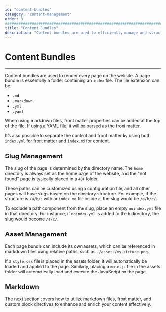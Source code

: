 ```yaml
---
id: "content-bundles"
category: "content-management"
order: 3
################################################################################
title: "Content Bundles"
description: "Content bundles are used to efficiently manage and structure content"
---
```


# Content Bundles
---

Content bundles are used to render every page on the website. A page bundle is essentially a folder containing an `index` file. The file extension can be:

- `.md`
- `.markdown`
- `.yml`
- `.yaml`

When using markdown files, front matter properties can be added at the top of the file. If using a YAML file, it will be parsed as the front matter.

It’s also possible to separate the content and front matter by using both `index.yml` for front matter and `index.md` for content.

## Slug Management

The slug of the page is determined by the directory name. The `home` directory is always set as the home page of the website, and the "not found" page is typically placed in a `404` folder.

These paths can be customized using a configuration file, and all other pages will have slugs based on the directory structure. For example, if the structure is `/a/b/c` with an`index.md` file inside `c`, the slug would be `/a/b/c/`.

To exclude a path component from the slug, place an empty `noindex.yml` file in that directory. For instance, if `noindex.yml` is added to the `b` directory, the slug would become `/a/c/`.

## Asset Management

Each page bundle can include its own assets, which can be referenced in markdown files using relative paths, such as `./assets/my-picture.png`.

If a `style.css` file is placed in the assets folder, it will automatically be loaded and applied to the page. Similarly, placing a `main.js` file in the assets folder will automatically load and execute the JavaScript on the page.

## Markdown

The [next section](/docs/content-management/markdown/) covers how to utilize markdown files, front matter, and custom block directives to enhance and enrich your content effectively.
